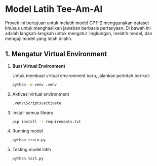 # Model Latih Tee-Am-AI

Proyek ini bertujuan untuk melatih model GPT-2 menggunakan dataset khusus untuk menghasilkan jawaban berbasis pertanyaan. Di bawah ini adalah langkah-langkah untuk mengatur lingkungan, melatih model, dan menguji model yang telah dilatih.

## 1. Mengatur Virtual Environment

1. **Buat Virtual Environment**

   Untuk membuat virtual environment baru, jalankan perintah berikut:

   ```bash
   python -m venv .venv

   ```

2. Aktivasi virtual environment

   ```bash
   .venv\Scripts\activate
   ```

3. Install semua library

   ```bash
   pip install -r requirements.txt
   ```

4. Running model

   ```bash
   python train.py
   ```

5. Testing model latih

   ```bash
   python test.py
   ```
